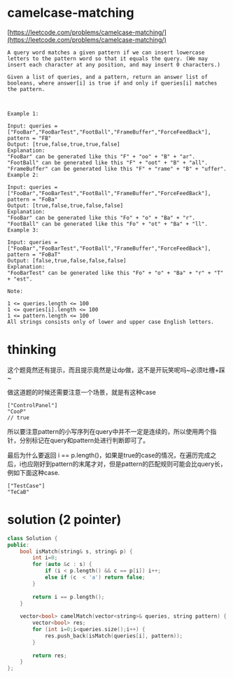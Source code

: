 # camelcase-matching

[https://leetcode.com/problems/camelcase-matching/](https://leetcode.com/problems/camelcase-matching/)

```
A query word matches a given pattern if we can insert lowercase letters to the pattern word so that it equals the query. (We may insert each character at any position, and may insert 0 characters.)

Given a list of queries, and a pattern, return an answer list of booleans, where answer[i] is true if and only if queries[i] matches the pattern.

 

Example 1:

```
```
Input: queries = ["FooBar","FooBarTest","FootBall","FrameBuffer","ForceFeedBack"], pattern = "FB"
Output: [true,false,true,true,false]
Explanation: 
"FooBar" can be generated like this "F" + "oo" + "B" + "ar".
"FootBall" can be generated like this "F" + "oot" + "B" + "all".
"FrameBuffer" can be generated like this "F" + "rame" + "B" + "uffer".
Example 2:
```
```
Input: queries = ["FooBar","FooBarTest","FootBall","FrameBuffer","ForceFeedBack"], pattern = "FoBa"
Output: [true,false,true,false,false]
Explanation: 
"FooBar" can be generated like this "Fo" + "o" + "Ba" + "r".
"FootBall" can be generated like this "Fo" + "ot" + "Ba" + "ll".
Example 3:
```
```
Input: queries = ["FooBar","FooBarTest","FootBall","FrameBuffer","ForceFeedBack"], pattern = "FoBaT"
Output: [false,true,false,false,false]
Explanation: 
"FooBarTest" can be generated like this "Fo" + "o" + "Ba" + "r" + "T" + "est".
```
```
Note:

1 <= queries.length <= 100
1 <= queries[i].length <= 100
1 <= pattern.length <= 100
All strings consists only of lower and upper case English letters.
```

# thinking

这个题竟然还有提示，而且提示竟然是让dp做，这不是开玩笑呢吗~必须吐槽+踩~

做这道题的时候还需要注意一个场景，就是有这种case 

```
["ControlPanel"]
"CooP"
// true
```
所以要注意pattern的小写序列在query中并不一定是连续的，所以使用两个指针，分别标记在query和pattern处进行判断即可了。

最后为什么要返回 i == p.length()，如果是true的case的情况，在遍历完成之后，i也应刚好到pattern的末尾才对，但是pattern的匹配规则可能会比query长，例如下面这种case.

```
["TestCase"]
"TeCaB"
```

# solution (2 pointer)

```c++
class Solution {
public:
    bool isMatch(string& s, string& p) {
        int i=0;
        for (auto &c : s) {
            if (i < p.length() && c == p[i]) i++;
            else if (c  < 'a') return false;
        }
        
        return i == p.length();
    }
        
    vector<bool> camelMatch(vector<string>& queries, string pattern) {
        vector<bool> res;
        for (int i=0;i<queries.size();i++) {
            res.push_back(isMatch(queries[i], pattern));
        }
        
        return res;
    }
};
```